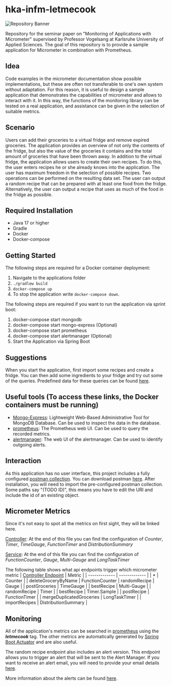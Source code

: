 # hka-infm-letmecook

![Repository Banner](https://i.imgflip.com/74bvex.png)

Repository for the seminar paper on "Monitoring of Applications with Micrometer" supervised by Professor Vogelsang at Karlsruhe University of Applied Sciences.
The goal of this repository is to provide a sample application for Micrometer in combination with Prometheus.

## Idea
Code examples in the micrometer documentation show possible implementations, but these are often not transferable to one's own system without adaptation. For this reason, it is useful to design a sample application that demonstrates the capabilities of micrometer and allows to interact with it. In this way, the functions of the monitoring library can be tested on a real application, and assistance can be given in the selection of suitable metrics.

## Scenario
Users can add their groceries to a virtual fridge and remove expired groceries. The application provides an overview of not only the contents of the fridge, but also the value of the groceries it contains and the total amount of groceries that have been thrown away. In addition to the virtual fridge, the application allows users to create their own recipes. To do this, the user enters recipes he or she already knows into the application. The user has maximum freedom in the selection of possible recipes. Two operations can be performed on the resulting data set. The user can output a random recipe that can be prepared with at least one food from the fridge. Alternatively, the user can output a recipe that uses as much of the food in the fridge as possible.
## Required Installation

- Java 17 or higher
- Gradle
- Docker
- Docker-compose

## Getting Started
The following steps are required for a Docker container deployment:
1. Navigate to the applications folder
2. `./gradlew build`
3. `docker-compose up`
4. To stop the application write `docker-compose down`.

The following steps are required if you want to run the application via sprint boot:
1. docker-compose start mongodb
2. docker-compose start mongo-express (Optional)
3. docker-compose start prometheus
4. docker-compose start alertmanager (Optional)
5. Start the Application via Spring Boot

## Suggestions
When you start the application, first import some recipes and create a fridge. You can then add some ingredients to your fridge and try out some of the queries.
Predefined data for these queries can be found [here](https://github.com/dnszlr/hka-infm-letmecook/tree/master/data).

## Useful tools (To access these links, the Docker containers must be running)
- [Mongo-Express](http://localhost:8081): Lightweight Web-Based Administrative Tool for MongoDB Database. Can be used to inspect the data in the database.
- [prometheus](http://localhost:9090): The Prometheus web UI. Can be used to query the recorded metrics. 
- [alertmanager](http://localhost:9093): The web UI of the alertmanager. Can be used to identify outgoing alerts.

## Interaction
As this application has no user interface, this project includes a fully configured [postman collection](https://github.com/dnszlr/hka-infm-letmecook/blob/master/postman/letmecook.postman_collection.json).
You can download postman [here](https://www.postman.com/). After installation, you will need to import the pre-configured postman collection.
Some paths say "(TODO ID)", this means you have to edit the URI and include the id of an existing object.

## Micrometer Metrics
Since it's not easy to spot all the metrics on first sight, they will be linked here.

[Controller](https://github.com/dnszlr/hka-infm-letmecook/blob/master/src/main/java/com/zeller/letmecook/controller/LetmecookController.java): At the end of this file you can find the configuration of *Counter*, *Timer*, *TimeGauge*, *FunctionTimer* and *DistributionSummary*

[Service](https://github.com/dnszlr/hka-infm-letmecook/blob/master/src/main/java/com/zeller/letmecook/service/LetmecookService.java): At the end of this file you can find the configuration of *FunctionCounter*, *Gauge*, *Multi-Gauge* and *LongTaskTimer*

The following table shows what api endpoints trigger which micrometer metric
| [Controller Endpoint](https://github.com/dnszlr/hka-infm-letmecook/blob/master/src/main/java/com/zeller/letmecook/controller/LetmecookController.java) | Metric |
| ------------- | ------------- |
| * | Counter   | 
| deleteGroceryByName | FunctionCounter 
| randomRecipe  | Gauge  |
| postGroceries   | TimeGauge  |
| bestRecipe  | Multi-Gauge  | 
| randomRecipe  | Timer | 
| bestRecipe  | Timer.Sample  | 
| postRecipe   | FunctionTimer  | 
| mergeDuplicatedGroceries  | LongTaskTimer  | 
| importRecipes   | DistributionSummary  | 


## Monitoring
All of the application's metrics can be searched in [prometheus](http://localhost:9090) using the ***letmecook*** tag. The other metrics are automatically generated by [Spring Boot Actuator](https://docs.spring.io/spring-boot/docs/current/reference/html/actuator.html) and are also useful.

The random recipe endpoint also includes an alert version. This endpoint allows you to trigger an alert that will be sent to the Alert Manager. If you want to receive an alert email, you will need to provide your email details [here](https://github.com/dnszlr/hka-infm-letmecook/blob/master/prometheus/alertmanager/alertmanager.yml). 

More information about the alerts can be found [here](https://github.com/dnszlr/hka-infm-letmecook/blob/master/prometheus/alert.yml).
